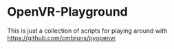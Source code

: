 # OpenVR-Playground

This is just a collection of scripts for playing around with https://github.com/cmbruns/pyopenvr
